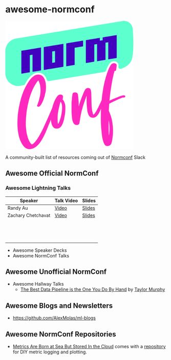 # awesome-normconf


<img src="NormConf_Logo.png" data-canonical-src="https://gyazo.com/eb5c5741b6a9a16c692170a41a49c858.png" width="400" height="400" />

A community-built list of resources coming out of [Normconf](https://normconf.com/) Slack


## Awesome Official NormConf

### Awesome Lightning Talks 

| Speaker | Talk Video | Slides |
|---------|------------|--------|
|Randy Au         |  [Video](https://youtu.be/-6sS3wVYpM8)          | [Slides](https://docs.google.com/presentation/d/1hmtZ1Hpm2M4lEEEHfVWl6-zX_aVhdjQQ5JxK8dUzqPM/edit?usp=sharing)|
|Zachary Chetchavat|[Video](https://www.youtube.com/watch?v=HF0F4H8BNsE)|[Slides](https://docs.google.com/presentation/d/1lK-fz0t154UkB5NoyKmNFArbDfHGmGTtgE-5GifveQQ/edit?usp=sharing)|
|         |            |        |
|         |            |        |
|         |            |        |
|         |            |        |
|         |            |        |
|         |            |        |
|         |            |        |
|         |            |        |
|         |            |        |
|         |            |        |
|         |            |        |
|         |            |        |
|         |            |        |
|         |            |        |

+ Awesome Speaker Decks
+ Awesome NormConf Talks

## Awesome Unofficial NormConf

+ Awesome Hallway Talks
  + [The Best Data Pipeline is the One You Do By Hand](https://youtu.be/sHD1O1L2Uu4) by [Taylor Murphy](https://twitter.com/tayloramurphy)

## Awesome Blogs and Newsletters

+ https://github.com/AlexMolas/ml-blogs

## Awesome NormConf Repositories

+ [Metrics Are Born at Sea But Stored In the Cloud](https://www.youtube.com/watch?v=JANC6DNJC0o) comes with a [repository](https://github.com/luis-mueller/normconf-2022) for DIY metric logging and plotting.



